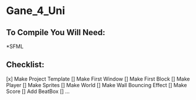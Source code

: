 # Gane_4_Uni

## To Compile You Will Need: ##
*SFML

## Checklist: ##
[x] Make Project Template
[] Make First Window
[] Make First Block
[] Make Player
[] Make Sprites
[] Make World
[] Make Wall Bouncing Effect
[] Make Score
[] Add BeatBox
[] ...
